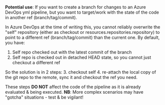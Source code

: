 **Potential use**: If you want to create a branch for changes to an Azure DevOps yml pipeline, but you want to target/work with the state of the code in another ref (branch/tag/commit).

In Azure DevOps at the time of writing this, you cannot reliably overwrite the "self" repository (either as checkout or resources.repositories.repository) to point to a different ref (branch/tag/commit) than the current one.
By default, you have:
1. Self repo checked out with the latest commit of the branch
2. Self repo is checked out in detached HEAD state, so you cannot just checkout a different ref

So the solution is in 2 steps:
3. checkout self
4. re-attach the local copy of the git repo to the remote, sync it and checkout the ref you need.

These steps **DO NOT** affect the code of the pipeline as it is already evaluated & being executed.
**NB**: More complex scenarios may have "gotcha" situations - test & be vigilant! 
